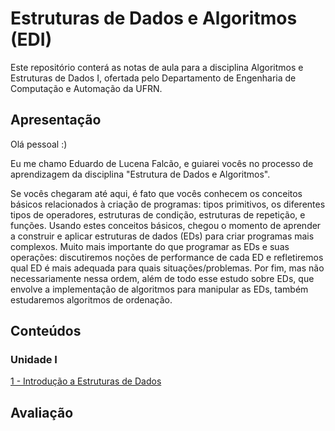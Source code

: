 # Estruturas de Dados e Algoritmos (EDI)

Este repositório conterá as notas de aula para a disciplina Algoritmos e Estruturas de Dados I, ofertada pelo Departamento de Engenharia de Computação e Automação da UFRN.

## Apresentação

Olá pessoal :)

Eu me chamo Eduardo de Lucena Falcão, e guiarei vocês no processo de aprendizagem da disciplina "Estrutura de Dados e Algoritmos".

Se vocês chegaram até aqui, é fato que vocês conhecem os conceitos básicos relacionados à criação de programas: tipos primitivos, os diferentes tipos de operadores, estruturas de condição, estruturas de repetição, e funções. Usando estes conceitos básicos, chegou o momento de aprender a construir e aplicar estruturas de dados (EDs) para criar programas mais complexos. Muito mais importante do que programar as EDs e suas operações: discutiremos noções de performance de cada ED e refletiremos qual ED é mais adequada para quais situações/problemas. Por fim, mas não necessariamente nessa ordem, além de todo esse estudo sobre EDs, que envolve a implementação de algoritmos para manipular as EDs, também estudaremos algoritmos de ordenação.

## Conteúdos

### Unidade I

[1 - Introdução a Estruturas de Dados](conteudos/Introducao.md)

## Avaliação